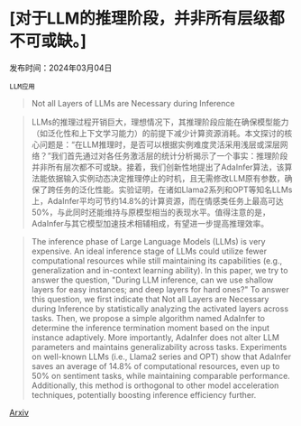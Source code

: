 # [对于LLM的推理阶段，并非所有层级都不可或缺。]

发布时间：2024年03月04日

`LLM应用`

> Not all Layers of LLMs are Necessary during Inference

> LLMs的推理过程开销巨大，理想情况下，其推理阶段应能在确保模型能力（如泛化性和上下文学习能力）的前提下减少计算资源消耗。本文探讨的核心问题是：“在LLM推理时，是否可以根据实例难度灵活采用浅层或深层网络？”我们首先通过对各任务激活层的统计分析揭示了一个事实：推理阶段并非所有层次都不可或缺。接着，我们创新性地提出了AdaInfer算法，该算法能依据输入实例动态决定推理停止的时机，且无需修改LLM原有参数，确保了跨任务的泛化性能。实验证明，在诸如Llama2系列和OPT等知名LLMs上，AdaInfer平均可节约14.8%的计算资源，而在情感类任务上最高可达50%，与此同时还能维持与原模型相当的表现水平。值得注意的是，AdaInfer与其它模型加速技术相辅相成，有望进一步提高推理效率。

> The inference phase of Large Language Models (LLMs) is very expensive. An ideal inference stage of LLMs could utilize fewer computational resources while still maintaining its capabilities (e.g., generalization and in-context learning ability). In this paper, we try to answer the question, "During LLM inference, can we use shallow layers for easy instances; and deep layers for hard ones?" To answer this question, we first indicate that Not all Layers are Necessary during Inference by statistically analyzing the activated layers across tasks. Then, we propose a simple algorithm named AdaInfer to determine the inference termination moment based on the input instance adaptively. More importantly, AdaInfer does not alter LLM parameters and maintains generalizability across tasks. Experiments on well-known LLMs (i.e., Llama2 series and OPT) show that AdaInfer saves an average of 14.8% of computational resources, even up to 50% on sentiment tasks, while maintaining comparable performance. Additionally, this method is orthogonal to other model acceleration techniques, potentially boosting inference efficiency further.

[Arxiv](https://arxiv.org/abs/2403.02181)